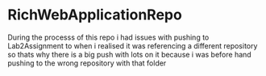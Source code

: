 # RichWebApplicationRepo

During the processs of this repo i had issues with pushing to Lab2Assignment to when i realised it was referencing a different repository so thats why there is a big push with lots on it because i was before hand pushing to the wrong repository with that folder